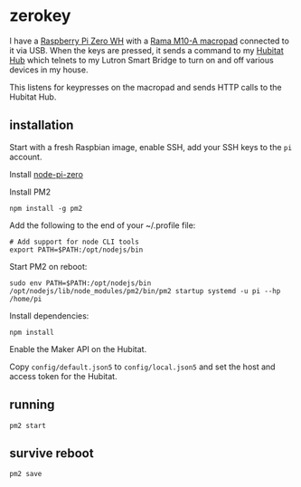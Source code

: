 # zerokey

I have a [Raspberry Pi Zero WH](https://www.raspberrypi.com/products/raspberry-pi-zero-w/) with a [Rama M10-A macropad](https://rama.works/m10-a/) connected to it via USB. When the keys are pressed, it sends a command to my [Hubitat Hub](https://hubitat.com/) which telnets to my Lutron Smart Bridge to turn on and off various devices in my house.

This listens for keypresses on the macropad and sends HTTP calls to the Hubitat Hub.

## installation

Start with a fresh Raspbian image, enable SSH, add your SSH keys to the `pi` account.

Install [node-pi-zero](https://github.com/sdesalas/node-pi-zero)

Install PM2
```
npm install -g pm2
```

Add the following to the end of your ~/.profile file:

```
# Add support for node CLI tools
export PATH=$PATH:/opt/nodejs/bin
```

Start PM2 on reboot:
```
sudo env PATH=$PATH:/opt/nodejs/bin /opt/nodejs/lib/node_modules/pm2/bin/pm2 startup systemd -u pi --hp /home/pi
```

Install dependencies:

```
npm install
```

Enable the Maker API on the Hubitat.

Copy `config/default.json5` to `config/local.json5` and set the host and access token for the Hubitat.

## running

```
pm2 start
```

## survive reboot

```
pm2 save
```
